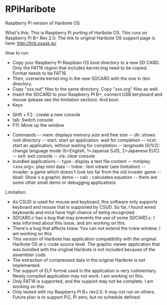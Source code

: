 # RPiHaribote
Raspberry Pi version of Haribote OS

What's this:
  This is Raspberry Pi porting of Haribote OS. This runs on Raspberry Pi B+ Rev 2.0.
  The link to original Haribote OS support page is here: http://hrb.osask.jp/

How to run:
  - Copy your Raspberry Pi Raspbian OS boot directory to a new SD CARD. Only the FAT16 region that includes kernel.img need to be copied. Format needs to be FAT16.
  - Then, overwrite kernel.img in the new SDCARD with the one in /bin directory.
  - Copy "xxx.out" files to the same  directory. Copy "xxx.org" files as well.
  - Insert the SDCARD to your Raspberry PI B+, connect USB keryboard and mouse (please see the limitation section). And boot.
  - Keys
  * Shift + F2 : create a new console
  * tab: Switch console
  * F11: Move up the window
  - Commands
  -- mem: displays memory size and free size
  -- dir: shows root directory
  -- start: start an application. wait for completion
  -- ncst: start an application, without waiting for completion
  -- langmode [0/1/2]: change language mode (0=English, 1=Japanse SJIS, 2=Japanese EUC)
  -- exit: exit console
  -- cls: clear console
  - bundled applications
  -- type <filename>: display a text file content
  -- mmlplay <xxx.org>: play mml data
  -- tview <filename>: text viewer (see limitation)
  -- invader: a game which doesn't look too far from the old invader game
  -- bball: Show s a graphic demo
  -- calc <equation>: calculates equation
  -- there are some other small demo or debugging applications
  
Limitation:
  - As CSUD is used for mouse and keyboard, this software only supports keyboard and mouse that is supported by CSUD. So far, I found wired keyboards and mice have high chance of being recognized
  - SDCARD.c has a bug that may prevents the use of some SDCARD.c. I was informed about this issue, and am working on this.
  - There's a bug that affects tview. You can not extend the tview window. I am working on this
  - This version of Haribote has application compatibility with the original Haribote OS at c-code source level. The graphic viewer application that was bundled with the original Haribote is not included because of the assembler code.
  - The extraction of compressed data in the original Haribote is not implemented.
  - The support of ELF format used in the application is very rudimentary. Newly compiled application may not work. I am working on this.
  - Only FAT16 is supported, and the support may not be complete. I am working on this
  - Only tested with my Raspberry PI B+ rev2.0. It may not run on others. Future plan is to support Pi2, Pi zero, but no schedule defined.
